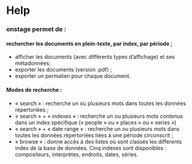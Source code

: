 # Help
### onstage permet de :

#### rechercher les documents en plein-texte, par index, par période ;
* afficher les documents (avec différents types d’affichage) et ses métadonnées;
* exporter les documents (version .pdf) ;
* exporter un permalien pour chaque document.
#### Modes de recherche :

* « search » : recherche un ou plusieurs mots dans toutes les données répertoriées ;
* « search » + « indexes » : recherche un ou plusieurs mots contenus dans un index spécifique (« people » ou « places » ou « series »)
* « search » + « date range » : recherche un ou plusieurs mots dans toutes les données répertoriées liées à une période circonscrit ;
* « browse » : donne accès à des listes où sont classés les différents index de la base de données. Cinq indexes sont disponibles : compositeurs, interprètes, endroits, dates, séries.
